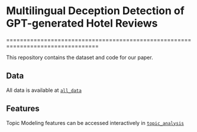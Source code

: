 # Multilingual Deception Detection of GPT-generated Hotel Reviews
=================================================================================

This repository contains the dataset and code for our paper.

## Data

All data is available at [`all_data`](all_data.csv)

## Features

Topic Modeling features can be accessed interactively in [`topic_analysis`](topic_analysis)
